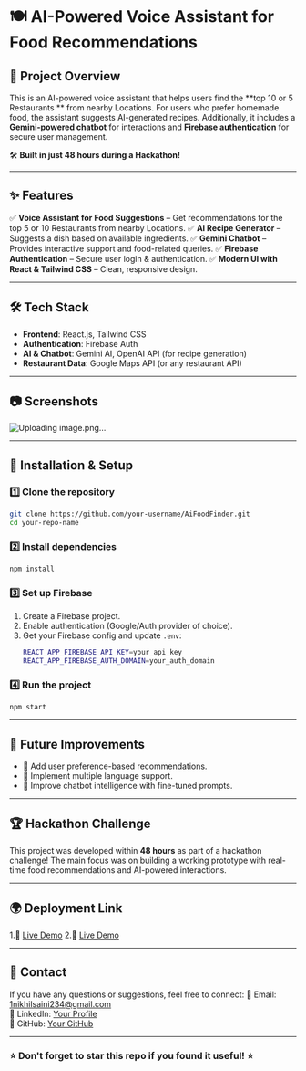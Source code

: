 # 🍽️ AI-Powered Voice Assistant for Food Recommendations

## 🚀 Project Overview
This is an AI-powered voice assistant that helps users  find the **top 10 or 5  Restaurants ** from nearby Locations. For users who prefer homemade food, the assistant suggests AI-generated recipes. Additionally, it includes a **Gemini-powered chatbot** for interactions and **Firebase authentication** for secure user management.

🛠 **Built in just 48 hours during a Hackathon!**

---

## ✨ Features
✅ **Voice Assistant for Food Suggestions** – Get recommendations for the top 5 or 10 Restaurants from nearby Locations.
✅ **AI Recipe Generator** – Suggests a dish based on available ingredients.
✅ **Gemini Chatbot** – Provides interactive support and food-related queries.
✅ **Firebase Authentication** – Secure user login & authentication.
✅ **Modern UI with React & Tailwind CSS** – Clean, responsive design.

---

## 🛠 Tech Stack
- **Frontend**: React.js, Tailwind CSS
- **Authentication**: Firebase Auth
- **AI & Chatbot**: Gemini AI, OpenAI API (for recipe generation)
- **Restaurant Data**: Google Maps API (or any restaurant API)

---

## 📷 Screenshots
![Uploading image.png…]()


---

## 🚀 Installation & Setup
### 1️⃣ Clone the repository
```bash
git clone https://github.com/your-username/AiFoodFinder.git
cd your-repo-name
```

### 2️⃣ Install dependencies
```bash
npm install
```

### 3️⃣ Set up Firebase
1. Create a Firebase project.
2. Enable authentication (Google/Auth provider of choice).
3. Get your Firebase config and update `.env`:
   ```bash
   REACT_APP_FIREBASE_API_KEY=your_api_key
   REACT_APP_FIREBASE_AUTH_DOMAIN=your_auth_domain
   ```

### 4️⃣ Run the project
```bash
npm start
```

---

## 🤖 Future Improvements
- 🔹 Add user preference-based recommendations.
- 🔹 Implement multiple language support.
- 🔹 Improve chatbot intelligence with fine-tuned prompts.

---

## 🏆 Hackathon Challenge
This project was developed within **48 hours** as part of a hackathon challenge! The main focus was on building a working prototype with real-time food recommendations and AI-powered interactions.

---

## 🌍 Deployment Link
1.🔗 [Live Demo](https://aifoodfinder.vercel.app/)
2.🔗 [Live Demo](https://aifoodfinder.netlify.app/)

---

## 📩 Contact
If you have any questions or suggestions, feel free to connect:
📧 Email: 1nikhilsaini234@gmail.com  
🔗 LinkedIn: [Your Profile](https://www.linkedin.com/in/nikhilsaini0/)  
🐙 GitHub: [Your GitHub](https://github.com/saini-nikhil/)

---

### ⭐ Don't forget to **star** this repo if you found it useful! ⭐
